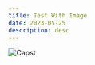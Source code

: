 ```yaml
---
title: Test With Image
date: 2023-05-25
description: desc
---
```

![](/img/Figure_iae7fp.png "Capst")